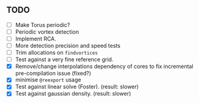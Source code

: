 ## TODO
- [ ] Make Torus periodic?
- [ ] Periodic vortex detection
- [ ] Implement RCA.
- [ ] More detection precision and speed tests
- [ ] Trim allocations on `findvortices`
- [ ] Test against a very fine reference grid.
- [x] Remove/change interpolations dependency of cores to fix incremental pre-compilation issue (fixed?)
- [x] minimise `@reexport` usage
- [x] Test against linear solve (Foster). (result: slower)
- [x] Test against gaussian density. (result: slower)
